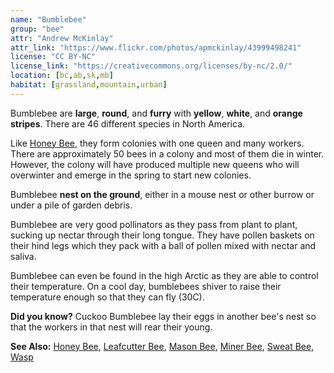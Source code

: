 ```yaml
---
name: "Bumblebee"
group: "bee"
attr: "Andrew McKinlay"
attr_link: "https://www.flickr.com/photos/apmckinlay/43999498241"
license: "CC BY-NC"
license_link: "https://creativecommons.org/licenses/by-nc/2.0/"
location: [bc,ab,sk,mb]
habitat: [grassland,mountain,urban]
---
```

Bumblebee are **large**, **round**, and **furry** with **yellow**, **white**, and **orange stripes**. There are 46 different species in North America.

Like [Honey Bee](/insects/honeybee/), they form colonies with one queen and many workers. There are approximately 50 bees in a colony and most of them die in winter. However, the colony will have produced multiple new queens who will overwinter and emerge in the spring to start new colonies.

Bumblebee **nest on the ground**, either in a mouse nest or other burrow or under a pile of garden debris.

Bumblebee are very good pollinators as they pass from plant to plant, sucking up nectar through their long tongue. They have pollen baskets on their hind legs which they pack with a ball of pollen mixed with nectar and saliva.

Bumblebee can even be found in the high Arctic as they are able to control their temperature. On a cool day, bumblebees shiver to raise their temperature enough so that they can fly (30C).

**Did you know?** Cuckoo Bumblebee lay their eggs in another bee's nest so that the workers in that nest will rear their young.

<!-- generated, do not edit -->
**See Also:**
[Honey Bee](/insects/honeybee/),
[Leafcutter Bee](/insects/leafcbee/),
[Mason Bee](/insects/masonbee/),
[Miner Bee](/insects/minerbee/),
[Sweat Bee](/insects/sweatbee/),
[Wasp](/insects/wasp/)
